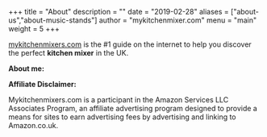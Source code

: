 +++
title = "About"
description = ""
date = "2019-02-28"
aliases = ["about-us","about-music-stands"]
author = "mykitchenmixer.com"
menu = "main"
weight = 5
+++

[mykitchenmixers.com](/) is the #1 guide on the internet to help you discover the perfect **kitchen mixer** in the UK.


**About me:**  

**Affiliate Disclaimer:**

Mykitchenmixers.com is a participant in the Amazon Services LLC Associates Program, an affiliate advertising program designed to provide a means for sites to earn advertising fees by advertising and linking to Amazon.co.uk.
